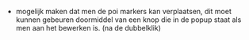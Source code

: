 - mogelijk maken dat men de poi markers kan verplaatsen, dit moet kunnen gebeuren doormiddel van een knop die in de popup staat als men aan het bewerken is. (na de dubbelklik)
